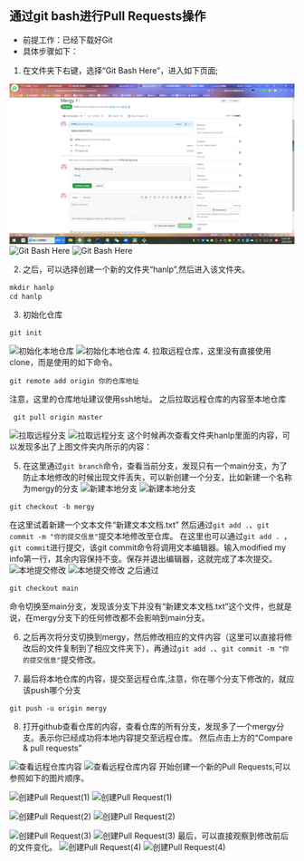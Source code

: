 ## 通过git bash进行Pull Requests操作
- 前提工作：已经下载好Git
- 具体步骤如下：
1. 在文件夹下右键，选择“Git Bash Here”，进入如下页面;

![Git Bash Here](https://github.com/Jii796/REST_hanlp/raw/main/picture/mmexport1659959448233.png)
![Git Bash Here](https://gitee.com/jiangjiahui666/jiangjiahui/raw/master/picture/GitBashHere.png)
![Git Bash Here](https://user-images.githubusercontent.com/83084341/183377169-b955dc02-8bc6-4369-a0ed-6eea7e18b230.png)

2. 之后，可以选择创建一个新的文件夹“hanlp”,然后进入该文件夹。


```
mkdir hanlp
cd hanlp
```
3. 初始化仓库

```
git init
```
![初始化本地仓库](https://gitee.com/jiangjiahui666/jiangjiahui/raw/master/picture/initlocal.png)
![初始化本地仓库](https://user-images.githubusercontent.com/83084341/183377221-f646f1f2-7c8d-4ed6-86ff-a78b95f1bb4d.png)
4. 拉取远程仓库，这里没有直接使用clone，而是使用的如下命令。

```
git remote add origin 你的仓库地址
```


注意，这里的仓库地址建议使用ssh地址。
之后拉取远程仓库的内容至本地仓库

```
 git pull origin master
```
![拉取远程分支](https://gitee.com/jiangjiahui666/jiangjiahui/raw/master/picture/InitLocal.png)
![拉取远程分支](https://user-images.githubusercontent.com/83084341/183377406-a61f2822-b8f4-4f4c-b7b5-e161b272b50a.png)
这个时候再次查看文件夹hanlp里面的内容，可以发现多出了上图文件夹内所示的内容：

5. 在这里通过`git branch`命令，查看当前分支，发现只有一个main分支，为了防止本地修改的时候出现文件丢失，可以新创建一个分支，比如新建一个名称为mergy的分支
![新建本地分支](https://gitee.com/jiangjiahui666/jiangjiahui/raw/master/picture/newlocalbranch.png)
![新建本地分支](https://user-images.githubusercontent.com/83084341/183377726-a2496be9-755c-4c08-9892-dc69ff03a41c.png)

```
git checkout -b mergy
```
在这里试着新建一个文本文件“新建文本文档.txt”
然后通过`git add .`、`git commit -m "你的提交信息"`提交本地修改至仓库。
在这里也可以通过`git add . `，`git commit`进行提交，该git commit命令将调用文本编辑器。输入modified my info第一行，其余内容保持不变。保存并退出编辑器，这就完成了本次提交。
![本地提交修改](https://gitee.com/jiangjiahui666/jiangjiahui/raw/master/pic/CommitLocal.png)
![本地提交修改](https://user-images.githubusercontent.com/83084341/183378004-071fa2b7-ebbb-4bc3-992a-eda7930048fc.png)
之后通过
```
git checkout main
```
命令切换至main分支，发现该分支下并没有“新建文本文档.txt”这个文件，也就是说，在mergy分支下的任何修改都不会影响到main分支。

6. 之后再次将分支切换到mergy，然后修改相应的文件内容（这里可以直接将修改后的文件复制到了相应文件夹下），再通过`git add .`、`git commit -m "你的提交信息"`提交修改。

7. 最后将本地仓库的内容，提交至远程仓库,注意，你在哪个分支下修改的，就应该push哪个分支
```
git push -u origin mergy
```

8. 打开github查看仓库的内容，查看仓库的所有分支，发现多了一个mergy分支。表示你已经成功将本地内容提交至远程仓库。
然后点击上方的“Compare & pull requests”

![查看远程仓库内容](https://gitee.com/jiangjiahui666/jiangjiahui/raw/master/pic/RemoteView.png)
![查看远程仓库内容](https://user-images.githubusercontent.com/83084341/183378313-db51442c-4bde-4b42-ad1e-80579029d39a.png)
开始创建一个新的Pull Requests,可以参照如下的图片顺序。

![创建Pull Request(1)](https://gitee.com/jiangjiahui666/jiangjiahui/raw/master/picture/PullRequest1.png)
![创建Pull Request(1)](https://user-images.githubusercontent.com/83084341/183378545-dc3dde41-7107-42aa-8eec-701fc811d1d8.png)

![创建Pull Request(2)](https://gitee.com/jiangjiahui666/jiangjiahui/raw/master/picture/PullRequest2.png)
![创建Pull Request(2)](https://user-images.githubusercontent.com/83084341/183378573-bd48d2cc-5213-42d1-bdd0-be6959788e85.png)

![创建Pull Request(3)](https://gitee.com/jiangjiahui666/jiangjiahui/raw/master/picture/PullRequest3.png)
![创建Pull Request(3)](https://user-images.githubusercontent.com/83084341/183378620-c6aad0ee-6f1e-4bb1-8bc4-c4edb1d2ff7f.png)
最后，可以直接观察到修改前后的文件变化。
![创建Pull Request(4)](https://gitee.com/jiangjiahui666/jiangjiahui/raw/master/picture/PullRequest4.png)
![创建Pull Request(4)](https://user-images.githubusercontent.com/83084341/183378675-94cd87d9-082e-4511-ba69-a591eaaee2d0.png)
